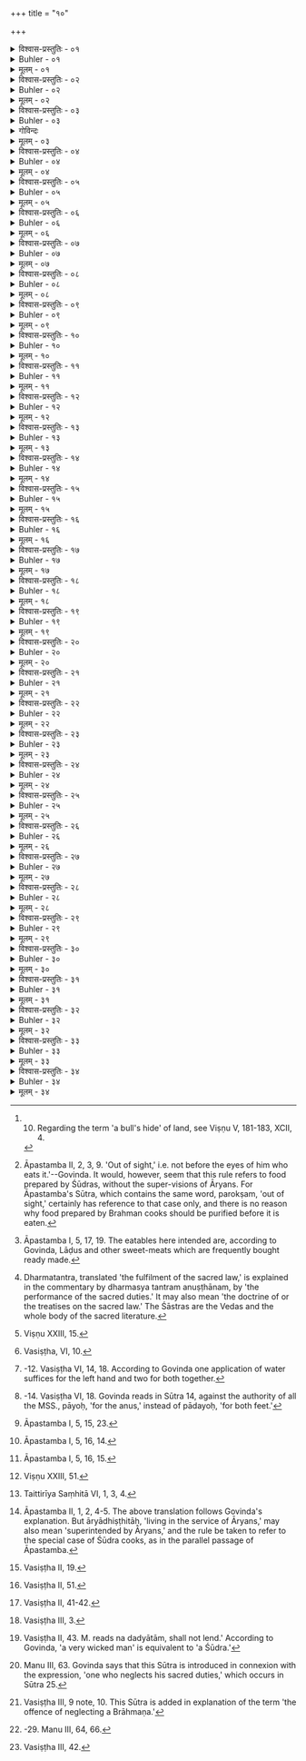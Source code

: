 +++
title = "१०"

+++

<details><summary>विश्वास-प्रस्तुतिः - ०१</summary>

०१  गोचर्ममात्रम् अब्बिन्दुर् भूमेः शुध्यति पातितः ।  
समूढम् असमूढं वा यत्रामेध्यं न लक्ष्यते ॥ इति ॥
</details>

<details><summary>Buhler - ०१</summary>

1. 'A drop of water which is allowed to fall (on the ground) purifies a bull's hide of land, whether (the land) has been (previously) swept or not, provided no impure substance is visible on it.' [^1] 


[^1]:  10. Regarding the term 'a bull's hide' of land, see Viṣṇu V, 181-183, XCII, 4.
</details>

<details><summary>मूलम् - ०१</summary>

०१  गोचर्ममात्रम् अब्बिन्दुर् भूमेः शुध्यति पातितः ।  
समूढम् असमूढं वा यत्रामेध्यं न लक्ष्यते ॥ इति ॥
</details>

<details><summary>विश्वास-प्रस्तुतिः - ०२</summary>

०२  परोक्षम् अधिश्रितस्यान्नस्यावद्योत्याभ्युक्षणम् ॥
</details>

<details><summary>Buhler - ०२</summary>

2. Food which is cooked out of sight must be illuminated (with fire) and be sprinkled with water, [^2] 


[^2]:  Āpastamba II, 2, 3, 9. 'Out of sight,' i.e. not before the eyes of him who eats it.'--Govinda. It would, however, seem that this rule refers to food prepared by Śūdras, without the super-visions of Āryans. For Āpastamba's Sūtra, which contains the same word, parokṣam, 'out of sight,' certainly has reference to that case only, and there is no reason why food prepared by Brahman cooks should be purified before it is eaten.
</details>

<details><summary>मूलम् - ०२</summary>

०२  परोक्षम् अधिश्रितस्यान्नस्यावद्योत्याभ्युक्षणम् ॥
</details>

<details><summary>विश्वास-प्रस्तुतिः - ०३</summary>

०३  तथापणेयानां च भक्षाणाम् ॥
</details>

<details><summary>Buhler - ०३</summary>

3. Likewise eatables bought in the market. [^3] 


[^3]:  Āpastamba I, 5, 17, 19. The eatables here intended are, according to Govinda, Lāḍus and other sweet-meats which are frequently bought ready made.
</details>

<details><summary>गोविन्दः</summary>

आपणं वणिजां पण्यस्थानम् । क्रयविक्रयस्थानमित्यर्थः ।  
तत्र भवा आपणेया भक्ष्या  
मण्डकापूप-सक्तु-मोदकादयः उत्तरापथवासिनः प्रसिद्धाः ।  
तेषाम् अवद्योत्याभ्युक्षणम् ।  

तथाच शङ्खः -

> 'आकर-जानाम् अभ्युक्षितानां  
> घृतेनाभिघारितानाम् अभ्यवहरणीयानां पुनः-पचनमेव समानम्' 

इत्यादिना ॥ ६१ ॥
</details>


<details><summary>मूलम् - ०३</summary>

०३  तथापणेयानां च भक्षाणाम् ॥
</details>

<details><summary>विश्वास-प्रस्तुतिः - ०४</summary>

०४  बीभत्सवः शुचिकामा हि देवा नाश्रद्दधानस्य हविर्जुषन्त इति ॥
</details>

<details><summary>Buhler - ०४</summary>

4. For the Veda (declares), 'For the gods who are (easily) disgusted and desirous of purity do not enjoy the offerings made by a man destitute of faith.'
</details>

<details><summary>मूलम् - ०४</summary>

०४  बीभत्सवः शुचिकामा हि देवा नाश्रद्दधानस्य हविर्जुषन्त इति ॥
</details>

<details><summary>विश्वास-प्रस्तुतिः - ०५</summary>

०५  शुचेर् अश्रद्दधानस्य श्रद्दधानस्य चाशुचेः ।  
मीमांसित्वोभयं देवाः समम् अन्नम् अकल्पयन् ॥  
प्रजापतिस् तु तान् आह न समं विषमं हि तत् ।  
हतम् अश्रद्दधानस्य श्रद्धापूतं विशिष्यते ॥ इति ॥
</details>

<details><summary>Buhler - ०५</summary>

5. After reflecting (for a, long time on the respective value of) the (food) of a pure man destitute of faith and of an impure person who has faith, the gods declared both to be equal. But the Lord of created beings said to them, 'That is not equal, it is unequal. The food of a man destitute of faith is worthless, that which is purified by faith is preferable.'
</details>

<details><summary>मूलम् - ०५</summary>

०५  शुचेर् अश्रद्दधानस्य श्रद्दधानस्य चाशुचेः ।  
मीमांसित्वोभयं देवाः समम् अन्नम् अकल्पयन् ॥  
प्रजापतिस् तु तान् आह न समं विषमं हि तत् ।  
हतम् अश्रद्दधानस्य श्रद्धापूतं विशिष्यते ॥ इति ॥
</details>

<details><summary>विश्वास-प्रस्तुतिः - ०६</summary>

०६  अथाप्य् उदाहरन्ति ।  
अश्रद्धा परमः पाप्मा श्रद्धा हि परमं तपः ।  
तस्माद् अश्रद्धया दत्तं हविर् नाश्नन्ति देवताः ॥
</details>

<details><summary>Buhler - ०६</summary>

6. Now they quote also (the following verses): 'Want of faith is the greatest sin; for faith is the highest austerity. Therefore the gods do not eat offerings given without faith.'
</details>

<details><summary>मूलम् - ०६</summary>

०६  अथाप्य् उदाहरन्ति ।  
अश्रद्धा परमः पाप्मा श्रद्धा हि परमं तपः ।  
तस्माद् अश्रद्धया दत्तं हविर् नाश्नन्ति देवताः ॥
</details>

<details><summary>विश्वास-प्रस्तुतिः - ०७</summary>

०७  इष्ट्वा दत्त्वापि वा मूर्खः स्वर्गं नहि स गच्छति ॥
</details>

<details><summary>Buhler - ०७</summary>

7. 'A foolish man does not reach heaven, though he may offer (sacrifices) or give (gifts).'
</details>

<details><summary>मूलम् - ०७</summary>

०७  इष्ट्वा दत्त्वापि वा मूर्खः स्वर्गं नहि स गच्छति ॥
</details>

<details><summary>विश्वास-प्रस्तुतिः - ०८</summary>

०८  शङ्काविहतचारित्रो यः स्वाभिप्रायम् आश्रितः ।  
शास्त्रातिगः स्मृतो मूर्खो धर्मतन्त्रोपरोधनात् ॥ इति ॥
</details>

<details><summary>Buhler - ०८</summary>

8. 'He is called a foolish man whose conduct is blemished by doubts, and who, clinging to his own fancies, transgresses (the rules of) the Śāstras, because he opposes the fulfilment of the sacred law.' [^4] 


[^4]:  Dharmatantra, translated 'the fulfilment of the sacred law,' is explained in the commentary by dharmasya tantram anuṣṭhānam, by 'the performance of the sacred duties.' It may also mean 'the doctrine of or the treatises on the sacred law.' The Śāstras are the Vedas and the whole body of the sacred literature.
</details>

<details><summary>मूलम् - ०८</summary>

०८  शङ्काविहतचारित्रो यः स्वाभिप्रायम् आश्रितः ।  
शास्त्रातिगः स्मृतो मूर्खो धर्मतन्त्रोपरोधनात् ॥ इति ॥
</details>

<details><summary>विश्वास-प्रस्तुतिः - ०९</summary>

०९  शाकपुष्पफलमूलौषधीनां तु प्रक्षालनम् ॥
</details>

<details><summary>Buhler - ०९</summary>

9. But pot-herbs, flowers, fruit, roots, and annual plants (must be) sprinkled (with water). [^5] 


[^5]:  Viṣṇu XXIII, 15.
</details>

<details><summary>मूलम् - ०९</summary>

०९  शाकपुष्पफलमूलौषधीनां तु प्रक्षालनम् ॥
</details>

<details><summary>विश्वास-प्रस्तुतिः - १०</summary>

१०  शुष्कं तृणम् अयाज्ञिकं काष्ठं लोष्टं वातिरस्कृत्याहोरात्रयोर् उदग्दक्षिणामुखः प्रवृत्य शिर उच्चरेदवमेहेद् वा ॥
</details>

<details><summary>Buhler - १०</summary>

10. Having placed dry grass, wood of trees unfit for sacrifices or a clod of earth (on the ground), let him void faeces or urine, turning his face during the day towards the north and at night towards the south and wrapping up his head. [^6] 


[^6]:  Vasiṣṭha, VI, 10.
</details>

<details><summary>मूलम् - १०</summary>

१०  शुष्कं तृणम् अयाज्ञिकं काष्ठं लोष्टं वातिरस्कृत्याहोरात्रयोर् उदग्दक्षिणामुखः प्रवृत्य शिर उच्चरेदवमेहेद् वा ॥
</details>

<details><summary>विश्वास-प्रस्तुतिः - ११</summary>

११  मूत्रे मृदाद्भिः प्रक्षालनम् ॥
</details>

<details><summary>Buhler - ११</summary>

11. (After voiding) urine he shall clean (the organ once) with earth and water, [^7] 


[^7]:  -12. Vasiṣṭha VI, 14, 18. According to Govinda one application of water suffices for the left hand and two for both together.
</details>

<details><summary>मूलम् - ११</summary>

११  मूत्रे मृदाद्भिः प्रक्षालनम् ॥
</details>

<details><summary>विश्वास-प्रस्तुतिः - १२</summary>

१२  त्रिः पाणेः ॥
</details>

<details><summary>Buhler - १२</summary>

12. The hand three times.
</details>

<details><summary>मूलम् - १२</summary>

१२  त्रिः पाणेः ॥
</details>

<details><summary>विश्वास-प्रस्तुतिः - १३</summary>

१३  तद्वत् पुरीषे ॥
</details>

<details><summary>Buhler - १३</summary>

13. In like manner (he shall clean himself with earth and water after voiding) faeces. [^8] 


[^8]:  -14. Vasiṣṭha VI, 18. Govinda reads in Sūtra 14, against the authority of all the MSS., pāyoḥ, 'for the anus,' instead of pādayoḥ, 'for both feet.'
</details>

<details><summary>मूलम् - १३</summary>

१३  तद्वत् पुरीषे ॥
</details>

<details><summary>विश्वास-प्रस्तुतिः - १४</summary>

१४  पर्यायात् त्रिस् त्रिः पायोः पाणेश् च ॥
</details>

<details><summary>Buhler - १४</summary>

14. The number (of the applications of both is) thrice three for both feet and the hand.
</details>

<details><summary>मूलम् - १४</summary>

१४  पर्यायात् त्रिस् त्रिः पायोः पाणेश् च ॥
</details>

<details><summary>विश्वास-प्रस्तुतिः - १५</summary>

१५  मूत्रवद् रेतस उत्सर्गे ॥
</details>

<details><summary>Buhler - १५</summary>

15. After an effusion of semen (he shall purify himself) in the same manner as after voiding urine. [^9] 


[^9]:  Āpastamba I, 5, 15, 23.
</details>

<details><summary>मूलम् - १५</summary>

१५  मूत्रवद् रेतस उत्सर्गे ॥
</details>

<details><summary>विश्वास-प्रस्तुतिः - १६</summary>

१६  नीवीं विस्रस्य परिधायाप उपस्पृशेत् ॥
</details>

<details><summary>Buhler - १६</summary>

16. He shall wash himself, after he has untied or put on the cloth round his loins, [^10] 


[^10]:  Āpastamba I, 5, 16, 14.
</details>

<details><summary>मूलम् - १६</summary>

१६  नीवीं विस्रस्य परिधायाप उपस्पृशेत् ॥
</details>

<details><summary>विश्वास-प्रस्तुतिः - १७</summary>

१७  आर्द्रं तृणं गोमयं भूमिं वा समुपस्पृशेत् ॥
</details>

<details><summary>Buhler - १७</summary>

17. Or he may touch moist grass, cowdung, or earth. [^11] 


[^11]:  Āpastamba I, 5, 16, 15.
</details>

<details><summary>मूलम् - १७</summary>

१७  आर्द्रं तृणं गोमयं भूमिं वा समुपस्पृशेत् ॥
</details>

<details><summary>विश्वास-प्रस्तुतिः - १८</summary>

१८  नाभेर् अधः स्पर्शनं कर्मयुक्तो वर्जयेत् ॥
</details>

<details><summary>Buhler - १८</summary>

18. While he is engaged in (the performance of) religious rites, he shall avoid to touch (the part of his body) below the navel. [^12] 


[^12]:  Viṣṇu XXIII, 51.
</details>

<details><summary>मूलम् - १८</summary>

१८  नाभेर् अधः स्पर्शनं कर्मयुक्तो वर्जयेत् ॥
</details>

<details><summary>विश्वास-प्रस्तुतिः - १९</summary>

१९  ऊर्ध्वं वै पुरुषस्य नाभ्यै मेध्यम् अवाचीनम् अमेध्यम् इतिश्रुतिः ॥
</details>

<details><summary>Buhler - १९</summary>

19. The Veda (declares), 'A man's (body) is pure above the navel, it is impure below the navel.' [^13] 


[^13]:  Taittirīya Saṃhitā VI, 1, 3, 4.
</details>

<details><summary>मूलम् - १९</summary>

१९  ऊर्ध्वं वै पुरुषस्य नाभ्यै मेध्यम् अवाचीनम् अमेध्यम् इतिश्रुतिः ॥
</details>

<details><summary>विश्वास-प्रस्तुतिः - २०</summary>

२०  शूद्राणाम् आर्याधिष्ठितानाम् अर्धमासि मासि वा वपनमार्यवदाचमनकल्पः ॥
</details>

<details><summary>Buhler - २०</summary>

20. Śūdras living in the service of Āryans shall trim (their hair and nails) every month; their mode [^14]  of sipping water (shall be) the same as that of Āryans.


[^14]:  Āpastamba II, 1, 2, 4-5. The above translation follows Govinda's explanation. But āryādhiṣṭhitāḥ, 'living in the service of Āryans,' may also mean 'superintended by Āryans,' and the rule be taken to refer to the special case of Śūdra cooks, as in the parallel passage of Āpastamba.
</details>

<details><summary>मूलम् - २०</summary>

२०  शूद्राणाम् आर्याधिष्ठितानाम् अर्धमासि मासि वा वपनमार्यवदाचमनकल्पः ॥
</details>

<details><summary>विश्वास-प्रस्तुतिः - २१</summary>

२१  वैश्यः कुसीदम् उपजीवेत् ॥
</details>

<details><summary>Buhler - २१</summary>

21. A Vaiśya may live by usury. [^15] 


[^15]:  Vasiṣṭha II, 19.
</details>

<details><summary>मूलम् - २१</summary>

२१  वैश्यः कुसीदम् उपजीवेत् ॥
</details>

<details><summary>विश्वास-प्रस्तुतिः - २२</summary>

२२  पञ्चविंशतिस् त्व् एव पञ्चमाषिकी स्यात् ॥
</details>

<details><summary>Buhler - २२</summary>

22. But (a sum of) twenty-five (kārṣāpaṇas shall bear an interest) of five māṣas (per mensem). [^16] 


[^16]:  Vasiṣṭha II, 51.
</details>

<details><summary>मूलम् - २२</summary>

२२  पञ्चविंशतिस् त्व् एव पञ्चमाषिकी स्यात् ॥
</details>

<details><summary>विश्वास-प्रस्तुतिः - २३</summary>

२३  अथाप्य् उदाहरन्ति ।  
यः समर्घम् ऋणं गृह्य महार्घं संप्रयोजयेत् ।  
स वै वार्द्धुषिको नाम सर्वधर्मेषु गर्हितः ॥  
वृद्धिं च भ्रूणहत्यां च तुलया समतोलयत् ।  
अतिष्ठद् भ्रूणहा कोट्यां वार्द्धुषिः समकम्पत ॥ इति ॥
</details>

<details><summary>Buhler - २३</summary>

23. Now they quote also (the following verses) 'He who, acquiring property cheap, employs (it so that it yields) a higher price, is called a usurer, and blamed in all (treatises on) the sacred law.' '(Brahman) weighed in the scales the crime of killing a learned Brāhmaṇa against (the crime of) usury; the slayer of the Brāhmaṇa remained at the top, the usurer sank downwards.' [^17] 


[^17]:  Vasiṣṭha II, 41-42.
</details>

<details><summary>मूलम् - २३</summary>

२३  अथाप्य् उदाहरन्ति ।  
यः समर्घम् ऋणं गृह्य महार्घं संप्रयोजयेत् ।  
स वै वार्द्धुषिको नाम सर्वधर्मेषु गर्हितः ॥  
वृद्धिं च भ्रूणहत्यां च तुलया समतोलयत् ।  
अतिष्ठद् भ्रूणहा कोट्यां वार्द्धुषिः समकम्पत ॥ इति ॥
</details>

<details><summary>विश्वास-प्रस्तुतिः - २४</summary>

२४  गोरक्षकान् वाणिजकांस् तथा कारुकुशीलवान् ।  
प्रेष्यान् वार्द्धुषिकांश् चैव विप्राञ् छूद्रवद् आचरेत् ॥
</details>

<details><summary>Buhler - २४</summary>

24. 'Let him treat Brāhmaṇas who tend cattle, those who live by trade, (and) those who are artisans, actors (and bards), servants or usurers, like Śūdras.' [^18] 


[^18]:  Vasiṣṭha III, 3.
</details>

<details><summary>मूलम् - २४</summary>

२४  गोरक्षकान् वाणिजकांस् तथा कारुकुशीलवान् ।  
प्रेष्यान् वार्द्धुषिकांश् चैव विप्राञ् छूद्रवद् आचरेत् ॥
</details>

<details><summary>विश्वास-प्रस्तुतिः - २५</summary>

२५  कामं तु परिलुप्तकृत्याय कदर्याय नास्तिकाय पापीयसेपूर्वौ दद्याताम् ॥
</details>

<details><summary>Buhler - २५</summary>

25. But men of the first two castes may, at their pleasure, lend (money at interest) to one who neglects his sacred duties, to a miser, to an atheist, or to a very wicked man. [^19] 


[^19]:  Vasiṣṭha II, 43. M. reads na dadyātām, shall not lend.' According to Govinda, 'a very wicked man' is equivalent to 'a Śūdra.'
</details>

<details><summary>मूलम् - २५</summary>

२५  कामं तु परिलुप्तकृत्याय कदर्याय नास्तिकाय पापीयसेपूर्वौ दद्याताम् ॥
</details>

<details><summary>विश्वास-प्रस्तुतिः - २६</summary>

२६  अयज्ञेनाविवाहेन वेदस्योत्सादनेन च ।  
कुलान्य् अकुलतां यान्ति ब्राह्मणातिक्रमेण च ॥
</details>

<details><summary>Buhler - २६</summary>

26. Through the neglect of sacrifices, of (lawful) marriages, of the study of the Veda, and of (learned) Brāhmaṇas, (noble) families (even) are degraded. [^20] 


[^20]:  Manu III, 63. Govinda says that this Sūtra is introduced in connexion with the expression, 'one who neglects his sacred duties,' which occurs in Sūtra 25.
</details>

<details><summary>मूलम् - २६</summary>

२६  अयज्ञेनाविवाहेन वेदस्योत्सादनेन च ।  
कुलान्य् अकुलतां यान्ति ब्राह्मणातिक्रमेण च ॥
</details>

<details><summary>विश्वास-प्रस्तुतिः - २७</summary>

२७  ब्राह्मणातिक्रमो नास्ति मूर्खे मन्त्रविवर्जिते ।  
ज्वलन्तम् अग्निम् उत्सृज्य नहि भस्मनि हूयते ॥
</details>

<details><summary>Buhler - २७</summary>

27. The offence of neglecting a Brāhmaṇa cannot be committed against a fool who is unacquainted [^21]  with the Veda. For (in offering sacrifices) one does not pass by a brilliant fire and throw the oblations into ashes.


[^21]:  Vasiṣṭha III, 9 note, 10. This Sūtra is added in explanation of the term 'the offence of neglecting a Brāhmaṇa.'
</details>

<details><summary>मूलम् - २७</summary>

२७  ब्राह्मणातिक्रमो नास्ति मूर्खे मन्त्रविवर्जिते ।  
ज्वलन्तम् अग्निम् उत्सृज्य नहि भस्मनि हूयते ॥
</details>

<details><summary>विश्वास-प्रस्तुतिः - २८</summary>

२८  गोभिर् अश्वैश् च यानैश् च कृष्या राजोपसेवया ।  
कुलान्य् अकुलतां यान्ति यानि हीनानि मन्त्रतः ॥
</details>

<details><summary>Buhler - २८</summary>

28. Families which are deficient in (the knowledge of) the Veda, are degraded by (keeping) cows, horses and vehicles, by agriculture and by serving the king. [^22] 


[^22]:  -29. Manu III, 64, 66.
</details>

<details><summary>मूलम् - २८</summary>

२८  गोभिर् अश्वैश् च यानैश् च कृष्या राजोपसेवया ।  
कुलान्य् अकुलतां यान्ति यानि हीनानि मन्त्रतः ॥
</details>

<details><summary>विश्वास-प्रस्तुतिः - २९</summary>

२९  मन्त्रतस् तु समृद्धानि कुलान्य् अल्पधनान्य् अपि ।  
कुलसंख्यां च गच्छन्ति कर्षन्ति च महद्यशः ॥
</details>

<details><summary>Buhler - २९</summary>

29. But even poor families which are rich in (the knowledge of) the Veda obtain rank among the (noble) families and gain great fame.
</details>

<details><summary>मूलम् - २९</summary>

२९  मन्त्रतस् तु समृद्धानि कुलान्य् अल्पधनान्य् अपि ।  
कुलसंख्यां च गच्छन्ति कर्षन्ति च महद्यशः ॥
</details>

<details><summary>विश्वास-प्रस्तुतिः - ३०</summary>

३०  वेदः कृषिविनाशाय कृषिर् वेदविनाशिनी ।  
शक्तिमान् उभयं कुर्याद् अशक्तस् तु कृषिं त्यजेत् ॥
</details>

<details><summary>Buhler - ३०</summary>

30. The (study of) the Veda impedes (the pursuit of) agriculture, (the pursuit of) agriculture impedes (the study of) the Veda. He who is able (to do it), may attend to both; but he who is unable (to attend to both), shall give up agriculture.
</details>

<details><summary>मूलम् - ३०</summary>

३०  वेदः कृषिविनाशाय कृषिर् वेदविनाशिनी ।  
शक्तिमान् उभयं कुर्याद् अशक्तस् तु कृषिं त्यजेत् ॥
</details>

<details><summary>विश्वास-प्रस्तुतिः - ३१</summary>

३१  न वै देवान् पीवरो ऽसंयतात्मा रोरूयमाणः ककुदीसमश्नुते ।  
चलत्तुन्दी रभसः कमवादी कृशास इत्य् अणवस् तत्रयान्ति ॥
</details>

<details><summary>Buhler - ३१</summary>

31. A fat, bellowing, raging humped bull, who does not restrain himself, who hurts living creatures and speaks according to his pleasure, forsooth, does not reach the (abode of) the gods; (but) those who are small like atoms, (being) emaciated (by austerities and fasts), go thither.
</details>

<details><summary>मूलम् - ३१</summary>

३१  न वै देवान् पीवरो ऽसंयतात्मा रोरूयमाणः ककुदीसमश्नुते ।  
चलत्तुन्दी रभसः कमवादी कृशास इत्य् अणवस् तत्रयान्ति ॥
</details>

<details><summary>विश्वास-प्रस्तुतिः - ३२</summary>

३२  यद् यौवने चरति विभ्रमेण सद् वासद् वा यादृशं वायदा वा ।  
उत्तरे चेद् वयसि साधुवृत्तस् तद् एवास्य भवतिनेतराणि ॥
</details>

<details><summary>Buhler - ३२</summary>

32. If, erring, in his youth he commits at any time good or evil acts of any kind, (they will all remain without result). (For) if in his later age he lives righteously, he will obtain (the reward of) that (virtuous conduct) alone, not (the punishments of his former) crimes.
</details>

<details><summary>मूलम् - ३२</summary>

३२  यद् यौवने चरति विभ्रमेण सद् वासद् वा यादृशं वायदा वा ।  
उत्तरे चेद् वयसि साधुवृत्तस् तद् एवास्य भवतिनेतराणि ॥
</details>

<details><summary>विश्वास-प्रस्तुतिः - ३३</summary>

३३  शोचेत मनसा नित्यं दुष्कृतान्य् अनुचिन्तयन् ।  
तपस्वी चाप्रमादी च ततः पापात् प्रमुच्यते ॥
</details>

<details><summary>Buhler - ३३</summary>

33. Let him always be sorrowing in his heart, when he thinks of his sins, (let him) practise austerities and be careful; thus he will be freed from sin.
</details>

<details><summary>मूलम् - ३३</summary>

३३  शोचेत मनसा नित्यं दुष्कृतान्य् अनुचिन्तयन् ।  
तपस्वी चाप्रमादी च ततः पापात् प्रमुच्यते ॥
</details>

<details><summary>विश्वास-प्रस्तुतिः - ३४</summary>

३४  स्पृशन्ति बिन्दवः पादौ य आचामयतः परान् ।  
न तैर् उच्छिष्टभावः स्यात् तुल्यास् ते भूमिगैः सह ॥ इति ॥
</details>

<details><summary>Buhler - ३४</summary>

34. 'Where drops of water touch the feet of a [^23]  man who offers water for sipping to others, no defilement is caused by them. They are equally (pure) as (water) collected on the ground.'


[^23]:  Vasiṣṭha III, 42.
</details>

<details><summary>मूलम् - ३४</summary>

३४  स्पृशन्ति बिन्दवः पादौ य आचामयतः परान् ।  
न तैर् उच्छिष्टभावः स्यात् तुल्यास् ते भूमिगैः सह ॥ इति ॥
</details>
